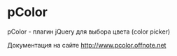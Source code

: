 # pColor
pColor - плагин jQuery для выбора цвета (color picker)

Документация на сайте http://www.pcolor.offnote.net
